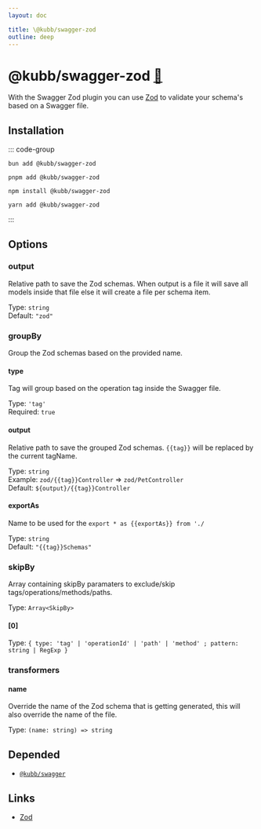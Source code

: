 ```yaml
---
layout: doc

title: \@kubb/swagger-zod
outline: deep
---
```

# @kubb/swagger-zod <a href="https://paka.dev/npm/@kubb/swagger-zod@latest/api">🦙</a>

With the Swagger Zod plugin you can use [Zod](https://zod.dev/) to validate your schema's based on a Swagger file.

## Installation

::: code-group

```shell [bun <img src="/feature/bun.svg"/>] 
bun add @kubb/swagger-zod
```

```shell [pnpm <img src="/feature/pnpm.svg"/>] 
pnpm add @kubb/swagger-zod
```

```shell [npm <img src="/feature/npm.svg"/>] 
npm install @kubb/swagger-zod
```

```shell [yarn <img src="/feature/yarn.svg"/>] 
yarn add @kubb/swagger-zod
```

:::


## Options

### output
Relative path to save the Zod schemas.
When output is a file it will save all models inside that file else it will create a file per schema item.

Type: `string` <br/>
Default: `"zod"`

### groupBy
Group the Zod schemas based on the provided name.

#### type
Tag will group based on the operation tag inside the Swagger file.

Type: `'tag'` <br/>
Required: `true`

#### output
Relative path to save the grouped Zod schemas.
`{{tag}}` will be replaced by the current tagName.

Type: `string` <br/>
Example: `zod/{{tag}}Controller` => `zod/PetController` <br/>
Default: `${output}/{{tag}}Controller`

#### exportAs
Name to be used for the `export * as {{exportAs}} from './`

Type: `string` <br/>
Default: `"{{tag}}Schemas"`


### skipBy
Array containing skipBy paramaters to exclude/skip tags/operations/methods/paths.

Type: `Array<SkipBy>` <br/>

#### [0]
Type: `{ type: 'tag' | 'operationId' | 'path' | 'method' ; pattern: string | RegExp }` <br/>

### transformers

#### name
Override the name of the Zod schema that is getting generated, this will also override the name of the file.

Type: `(name: string) => string` <br/>

## Depended

- [`@kubb/swagger`](/plugins/swagger)

## Links

- [Zod](https://zod.dev/)